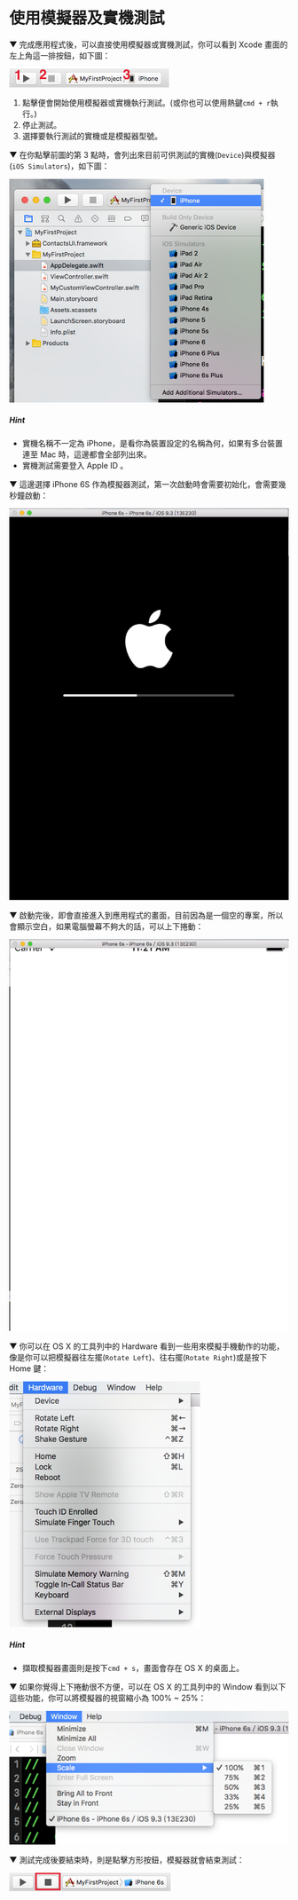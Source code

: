 # 使用模擬器及實機測試

▼ 完成應用程式後，可以直接使用模擬器或實機測試，你可以看到 Xcode 畫面的左上角這一排按鈕，如下圖：

![simulator01](../images/simulator/simulator01.png)

1. 點擊便會開始使用模擬器或實機執行測試。(或你也可以使用熱鍵`cmd + r`執行。)
2. 停止測試。
3. 選擇要執行測試的實機或是模擬器型號。

▼ 在你點擊前圖的第 3 點時，會列出來目前可供測試的實機(`Device`)與模擬器(`iOS Simulators`)，如下圖：

![simulator02](../images/simulator/simulator02.png)

##### Hint

- 實機名稱不一定為 iPhone，是看你為裝置設定的名稱為何，如果有多台裝置連至 Mac 時，這邊都會全部列出來。
- 實機測試需要登入 Apple ID 。

▼ 這邊選擇 iPhone 6S 作為模擬器測試，第一次啟動時會需要初始化，會需要幾秒鐘啟動：

![simulator03](../images/simulator/simulator03.png)

▼ 啟動完後，即會直接進入到應用程式的畫面，目前因為是一個空的專案，所以會顯示空白，如果電腦螢幕不夠大的話，可以上下捲動：

![simulator04](../images/simulator/simulator04.png)

▼ 你可以在 OS X 的工具列中的 Hardware 看到一些用來模擬手機動作的功能，像是你可以把模擬器往左擺(`Rotate Left`)、往右擺(`Rotate Right`)或是按下 Home 鍵：

![simulator05](../images/simulator/simulator05.png)

##### Hint

- 擷取模擬器畫面則是按下`cmd + s`，畫面會存在 OS X 的桌面上。

▼ 如果你覺得上下捲動很不方便，可以在 OS X 的工具列中的 Window 看到以下這些功能，你可以將模擬器的視窗縮小為 100% ~ 25%： 

![simulator06](../images/simulator/simulator06.png)

▼ 測試完成後要結束時，則是點擊方形按鈕，模擬器就會結束測試：

![simulator07](../images/simulator/simulator07.png)

 